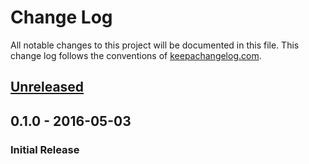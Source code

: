 # Change Log
All notable changes to this project will be documented in this file. This change log follows the conventions of [keepachangelog.com](http://keepachangelog.com/).

## [Unreleased]

## 0.1.0 - 2016-05-03
### Initial Release

[Unreleased]: https://github.com/orgsync/metrics-statsd/compare/0.1.0...HEAD
